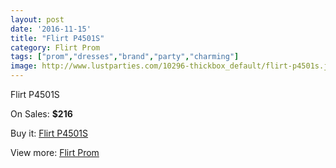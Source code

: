 ```yaml
---
layout: post
date: '2016-11-15'
title: "Flirt P4501S"
category: Flirt Prom
tags: ["prom","dresses","brand","party","charming"]
image: http://www.lustparties.com/10296-thickbox_default/flirt-p4501s.jpg
---
```

Flirt P4501S

On Sales: **$216**
<a href="https://www.lustparties.com/en/flirt-prom/3503-flirt-p4501s.html"><amp-img layout="responsive" width="600" height="600" src="//www.lustparties.com/10296-thickbox_default/flirt-p4501s.jpg" alt="Flirt P4501S 0" /></a>
<a href="https://www.lustparties.com/en/flirt-prom/3503-flirt-p4501s.html"><amp-img layout="responsive" width="600" height="600" src="//www.lustparties.com/10297-thickbox_default/flirt-p4501s.jpg" alt="Flirt P4501S 1" /></a>
<a href="https://www.lustparties.com/en/flirt-prom/3503-flirt-p4501s.html"><amp-img layout="responsive" width="600" height="600" src="//www.lustparties.com/10298-thickbox_default/flirt-p4501s.jpg" alt="Flirt P4501S 2" /></a>
<a href="https://www.lustparties.com/en/flirt-prom/3503-flirt-p4501s.html"><amp-img layout="responsive" width="600" height="600" src="//www.lustparties.com/10299-thickbox_default/flirt-p4501s.jpg" alt="Flirt P4501S 3" /></a>

Buy it: [Flirt P4501S](https://www.lustparties.com/en/flirt-prom/3503-flirt-p4501s.html "Flirt P4501S")

View more: [Flirt Prom](https://www.lustparties.com/en/13-flirt-prom "Flirt Prom")
